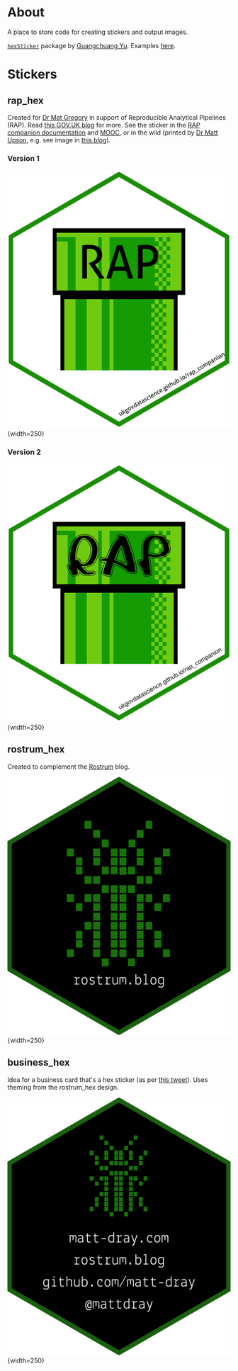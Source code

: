 # About

A place to store code for creating stickers and output images.

[`hexSticker`](https://github.com/GuangchuangYu/hexSticker) package by [Guangchuang Yu](https://github.com/GuangchuangYu). Examples [here](http://hexb.in).

# Stickers

## rap_hex

Created for [Dr Mat Gregory](https://github.com/mammykins) in support of Reproducible Analytical Pipelines (RAP). Read [this GOV.UK blog](https://dataingovernment.blog.gov.uk/2017/03/27/reproducible-analytical-pipeline/) for more. See the sticker in the [RAP companion documentation](https://github.com/ukgovdatascience/rap_companion) and [MOOC](https://www.udemy.com/reproducible-analytical-pipelines/), or in the wild (printed by [Dr Matt Upson](https://github.com/ivyleavedtoadflax), e.g. see image in [this blog](https://dataingovernment.blog.gov.uk/2017/11/27/transforming-the-process-of-producing-official-statistics/)).

### Version 1

![](output/rap_hex.png){width=250}

### Version 2

![](output/rap_v2_hex.png){width=250}

## rostrum_hex

Created to complement the [Rostrum](https://www.rostrum.blog) blog.

![](output/rostrum_hex.png){width=250}

## business_hex

Idea for a business card that's a hex sticker (as per [this tweet](https://twitter.com/mattdray/status/923837532789526528)). Uses theming from the rostrum_hex design.

![](output/business_hex.png){width=250}
